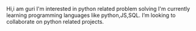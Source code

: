Hi,i am guri
I'm interested in python related problem solving 
I'm currently learning programming languages like python,JS,SQL.
I’m looking to collaborate on python related projects.


<!---
guri2002/guri2002 is a ✨ special ✨ repository because its `README.md` (this file) appears on your GitHub profile.
You can click the Preview link to take a look at your changes.
--->
